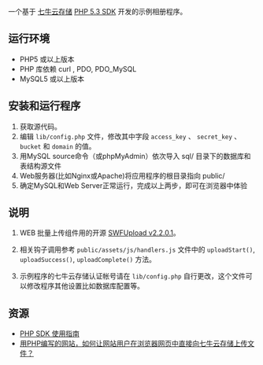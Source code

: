 
一个基于 [七牛云存储](http://www.qiniutek.com) [PHP 5.3 SDK](https://github.com/qiniu/php5.3-sdk) 开发的示例相册程序。

## 运行环境

- PHP5 或以上版本
- PHP 库依赖 curl , PDO, PDO_MySQL
- MySQL5 或以上版本

## 安装和运行程序

1. 获取源代码。  
2. 编辑 `lib/config.php` 文件，修改其中字段 `access_key` 、 `secret_key` 、 `bucket` 和 `domain` 的值。  
3. 用MySQL source命令（或phpMyAdmin）依次导入 sql/ 目录下的数据库和表结构源文件
4. Web服务器(比如Nginx或Apache)将应用程序的根目录指向 public/  
5. 确定MySQL和Web Server正常运行，完成以上两步，即可在浏览器中体验  

## 说明

1. WEB 批量上传组件用的开源 [SWFUpload v2.2.0.1](http://code.google.com/p/swfupload/)。

2. 相关钩子调用参考 `public/assets/js/handlers.js` 文件中的 `uploadStart()`, `uploadSuccess()`, `uploadComplete()` 方法。

3. 示例程序的七牛云存储认证帐号请在 `lib/config.php` 自行更改，这个文件可以修改程序其他设置比如数据库配置等。


## 资源

- [PHP SDK 使用指南](http://docs.qiniu.com/php-sdk/index.html)  
- [用PHP编写的网站，如何让网站用户在浏览器网页中直接向七牛云存储上传文件？](http://docs.qiniutek.com/v2/sdk/php5-3/#web-upload-files-directly)
